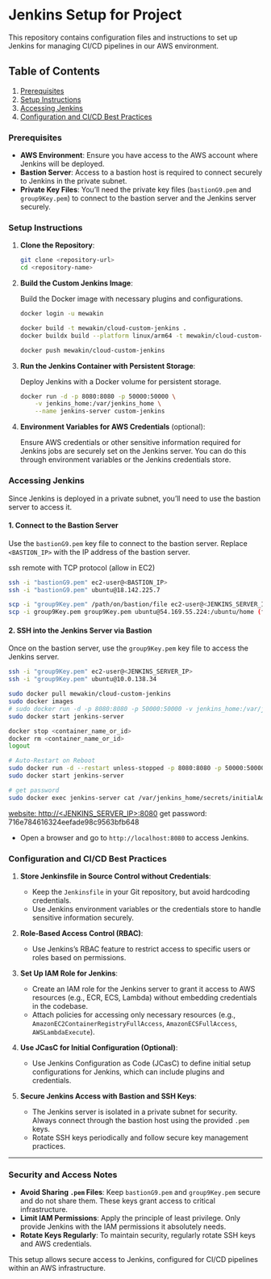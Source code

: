 # Jenkins Setup for Project

This repository contains configuration files and instructions to set up Jenkins for managing CI/CD pipelines in our AWS environment.

## Table of Contents
1. [Prerequisites](#prerequisites)
2. [Setup Instructions](#setup-instructions)
3. [Accessing Jenkins](#accessing-jenkins)
4. [Configuration and CI/CD Best Practices](#configuration-and-cicd-best-practices)

### Prerequisites

- **AWS Environment**: Ensure you have access to the AWS account where Jenkins will be deployed.
- **Bastion Server**: Access to a bastion host is required to connect securely to Jenkins in the private subnet.
- **Private Key Files**: You’ll need the private key files (`bastionG9.pem` and `group9Key.pem`) to connect to the bastion server and the Jenkins server securely.

### Setup Instructions

1. **Clone the Repository**:

    ```bash
    git clone <repository-url>
    cd <repository-name>
    ```

2. **Build the Custom Jenkins Image**:

   Build the Docker image with necessary plugins and configurations.

    ```bash
    docker login -u mewakin

    docker build -t mewakin/cloud-custom-jenkins .
    docker buildx build --platform linux/arm64 -t mewakin/cloud-custom-jenkins .

    docker push mewakin/cloud-custom-jenkins
    ```

3. **Run the Jenkins Container with Persistent Storage**:

   Deploy Jenkins with a Docker volume for persistent storage.

    ```bash
    docker run -d -p 8080:8080 -p 50000:50000 \
        -v jenkins_home:/var/jenkins_home \
        --name jenkins-server custom-jenkins
    ```

4. **Environment Variables for AWS Credentials** (optional):

   Ensure AWS credentials or other sensitive information required for Jenkins jobs are securely set on the Jenkins server. You can do this through environment variables or the Jenkins credentials store.

### Accessing Jenkins

Since Jenkins is deployed in a private subnet, you’ll need to use the bastion server to access it.

#### 1. Connect to the Bastion Server

Use the `bastionG9.pem` key file to connect to the bastion server. Replace `<BASTION_IP>` with the IP address of the bastion server.

ssh remote with TCP protocol (allow in EC2)

```bash
ssh -i "bastionG9.pem" ec2-user@<BASTION_IP>
ssh -i "bastionG9.pem" ubuntu@18.142.225.7

scp -i "group9Key.pem" /path/on/bastion/file ec2-user@<JENKINS_SERVER_IP>:/path/on/jenkins-server/
scp -i group9Key.pem group9Key.pem ubuntu@54.169.55.224:/ubuntu/home (from local terminal)
```

#### 2. SSH into the Jenkins Server via Bastion

Once on the bastion server, use the `group9Key.pem` key file to access the Jenkins server.

```bash
ssh -i "group9Key.pem" ec2-user@<JENKINS_SERVER_IP>
ssh -i "group9Key.pem" ubuntu@10.0.138.34

sudo docker pull mewakin/cloud-custom-jenkins
sudo docker images
# sudo docker run -d -p 8080:8080 -p 50000:50000 -v jenkins_home:/var/jenkins_home --name jenkins-server mewakin/cloud-custom-jenkins:latest
sudo docker start jenkins-server

docker stop <container_name_or_id>
docker rm <container_name_or_id>
logout

# Auto-Restart on Reboot
sudo docker run -d --restart unless-stopped -p 8080:8080 -p 50000:50000 -v jenkins_home:/var/jenkins_home --name jenkins-server mewakin/cloud-custom-jenkins:latest
sudo docker start jenkins-server

# get password
sudo docker exec jenkins-server cat /var/jenkins_home/secrets/initialAdminPassword
```
[website: http://<JENKINS_SERVER_IP>:8080](http://18.142.225.7:8080)
get password: 716e784616324eefade98c9563bfb648

<!-- #### 3. Access Jenkins Web Interface

- After successfully connecting to the Jenkins server, you can forward the Jenkins port to your local machine to access the web interface:
  
  ```bash
  ssh -i "group9Key.pem" -L 8080:localhost:8080 ec2-user@<JENKINS_SERVER_IP>
  ssh -i "group9Key.pem" -L 8080:localhost:8080 ubuntu@10.0.138.34
  ``` -->

- Open a browser and go to `http://localhost:8080` to access Jenkins.

### Configuration and CI/CD Best Practices

1. **Store Jenkinsfile in Source Control without Credentials**:
   - Keep the `Jenkinsfile` in your Git repository, but avoid hardcoding credentials.
   - Use Jenkins environment variables or the credentials store to handle sensitive information securely.

2. **Role-Based Access Control (RBAC)**:
   - Use Jenkins’s RBAC feature to restrict access to specific users or roles based on permissions.

3. **Set Up IAM Role for Jenkins**:
   - Create an IAM role for the Jenkins server to grant it access to AWS resources (e.g., ECR, ECS, Lambda) without embedding credentials in the codebase.
   - Attach policies for accessing only necessary resources (e.g., `AmazonEC2ContainerRegistryFullAccess`, `AmazonECSFullAccess`, `AWSLambdaExecute`).

4. **Use JCasC for Initial Configuration (Optional)**:
   - Use Jenkins Configuration as Code (JCasC) to define initial setup configurations for Jenkins, which can include plugins and credentials.

5. **Secure Jenkins Access with Bastion and SSH Keys**:
   - The Jenkins server is isolated in a private subnet for security. Always connect through the bastion host using the provided `.pem` keys.
   - Rotate SSH keys periodically and follow secure key management practices.

---

### Security and Access Notes

- **Avoid Sharing `.pem` Files**: Keep `bastionG9.pem` and `group9Key.pem` secure and do not share them. These keys grant access to critical infrastructure.
- **Limit IAM Permissions**: Apply the principle of least privilege. Only provide Jenkins with the IAM permissions it absolutely needs.
- **Rotate Keys Regularly**: To maintain security, regularly rotate SSH keys and AWS credentials.

This setup allows secure access to Jenkins, configured for CI/CD pipelines within an AWS infrastructure.